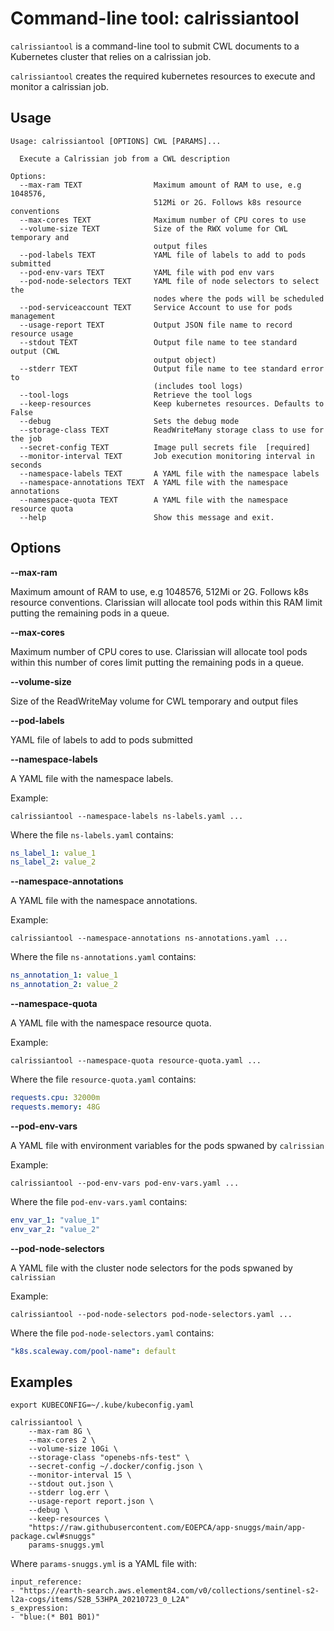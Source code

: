 # Command-line tool: calrissiantool

`calrissiantool` is a command-line tool to submit CWL documents to a Kubernetes cluster that relies on a calrissian job.

`calrissiantool` creates the required kubernetes resources to execute and monitor a calrissian job.

## Usage

```
Usage: calrissiantool [OPTIONS] CWL [PARAMS]...

  Execute a Calrissian job from a CWL description

Options:
  --max-ram TEXT                Maximum amount of RAM to use, e.g 1048576,
                                512Mi or 2G. Follows k8s resource conventions
  --max-cores TEXT              Maximum number of CPU cores to use
  --volume-size TEXT            Size of the RWX volume for CWL temporary and
                                output files
  --pod-labels TEXT             YAML file of labels to add to pods submitted
  --pod-env-vars TEXT           YAML file with pod env vars
  --pod-node-selectors TEXT     YAML file of node selectors to select the
                                nodes where the pods will be scheduled
  --pod-serviceaccount TEXT     Service Account to use for pods management
  --usage-report TEXT           Output JSON file name to record resource usage
  --stdout TEXT                 Output file name to tee standard output (CWL
                                output object)
  --stderr TEXT                 Output file name to tee standard error to
                                (includes tool logs)
  --tool-logs                   Retrieve the tool logs
  --keep-resources              Keep kubernetes resources. Defaults to False
  --debug                       Sets the debug mode
  --storage-class TEXT          ReadWriteMany storage class to use for the job
  --secret-config TEXT          Image pull secrets file  [required]
  --monitor-interval TEXT       Job execution monitoring interval in seconds
  --namespace-labels TEXT       A YAML file with the namespace labels
  --namespace-annotations TEXT  A YAML file with the namespace annotations
  --namespace-quota TEXT        A YAML file with the namespace resource quota
  --help                        Show this message and exit.
```

## Options

**--max-ram**

Maximum amount of RAM to use, e.g 1048576, 512Mi or 2G. Follows k8s resource conventions.
Clarissian will allocate tool pods within this RAM limit putting the remaining pods in a queue.

**--max-cores**

Maximum number of CPU cores to use. Clarissian will allocate tool pods within this number of cores limit putting the remaining pods in a queue.

**--volume-size**

Size of the ReadWriteMay volume for CWL temporary and output files

**--pod-labels**

YAML file of labels to add to pods submitted

**--namespace-labels**

A YAML file with the namespace labels.

Example:

```
calrissiantool --namespace-labels ns-labels.yaml ...
```

Where the file `ns-labels.yaml` contains:

```yaml
ns_label_1: value_1
ns_label_2: value_2
```

**--namespace-annotations**

A YAML file with the namespace annotations.

Example:

```
calrissiantool --namespace-annotations ns-annotations.yaml ...
```

Where the file `ns-annotations.yaml` contains:

```yaml
ns_annotation_1: value_1
ns_annotation_2: value_2
```

**--namespace-quota**

A YAML file with the namespace resource quota.

Example:

```
calrissiantool --namespace-quota resource-quota.yaml ...
```

Where the file `resource-quota.yaml` contains:

```yaml
requests.cpu: 32000m
requests.memory: 48G
```

**--pod-env-vars**

A YAML file with environment variables for the pods spwaned by `calrissian`

Example:

```
calrissiantool --pod-env-vars pod-env-vars.yaml ...
```

Where the file `pod-env-vars.yaml` contains:

```yaml
env_var_1: "value_1"
env_var_2: "value_2"
```

**--pod-node-selectors**

A YAML file with the cluster node selectors for the pods spwaned by `calrissian`

Example:

```
calrissiantool --pod-node-selectors pod-node-selectors.yaml ...
```

Where the file `pod-node-selectors.yaml` contains:

```yaml
"k8s.scaleway.com/pool-name": default
```

## Examples

```
export KUBECONFIG=~/.kube/kubeconfig.yaml

calrissiantool \
    --max-ram 8G \
    --max-cores 2 \
    --volume-size 10Gi \
    --storage-class "openebs-nfs-test" \
    --secret-config ~/.docker/config.json \
    --monitor-interval 15 \
    --stdout out.json \
    --stderr log.err \
    --usage-report report.json \
    --debug \
    --keep-resources \
    "https://raw.githubusercontent.com/EOEPCA/app-snuggs/main/app-package.cwl#snuggs"
    params-snuggs.yml
```

Where `params-snuggs.yml` is a YAML file with:

```
input_reference:
- "https://earth-search.aws.element84.com/v0/collections/sentinel-s2-l2a-cogs/items/S2B_53HPA_20210723_0_L2A"
s_expression:
- "blue:(* B01 B01)"
```
